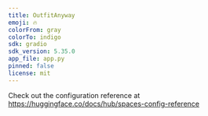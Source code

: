 ```yaml
---
title: OutfitAnyway
emoji: 🔥
colorFrom: gray
colorTo: indigo
sdk: gradio
sdk_version: 5.35.0
app_file: app.py
pinned: false
license: mit
---
```


Check out the configuration reference at https://huggingface.co/docs/hub/spaces-config-reference
